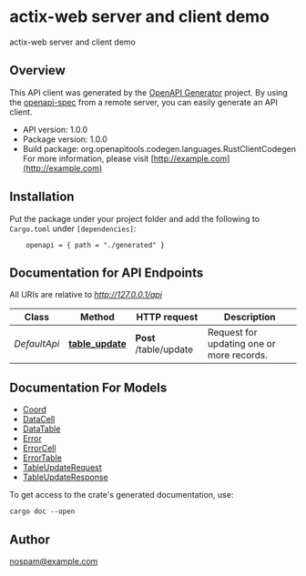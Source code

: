 # actix-web server and client demo

actix-web server and client demo

## Overview

This API client was generated by the [OpenAPI Generator](https://openapi-generator.tech) project.  By using the [openapi-spec](https://openapis.org) from a remote server, you can easily generate an API client.

- API version: 1.0.0
- Package version: 1.0.0
- Build package: org.openapitools.codegen.languages.RustClientCodegen
For more information, please visit [http://example.com](http://example.com)

## Installation

Put the package under your project folder and add the following to `Cargo.toml` under `[dependencies]`:

```
    openapi = { path = "./generated" }
```

## Documentation for API Endpoints

All URIs are relative to *http://127.0.0.1/api*

Class | Method | HTTP request | Description
------------ | ------------- | ------------- | -------------
*DefaultApi* | [**table_update**](docs/DefaultApi.md#table_update) | **Post** /table/update | Request for updating one or more records.


## Documentation For Models

 - [Coord](docs/Coord.md)
 - [DataCell](docs/DataCell.md)
 - [DataTable](docs/DataTable.md)
 - [Error](docs/Error.md)
 - [ErrorCell](docs/ErrorCell.md)
 - [ErrorTable](docs/ErrorTable.md)
 - [TableUpdateRequest](docs/TableUpdateRequest.md)
 - [TableUpdateResponse](docs/TableUpdateResponse.md)


To get access to the crate's generated documentation, use:

```
cargo doc --open
```

## Author

nospam@example.com

